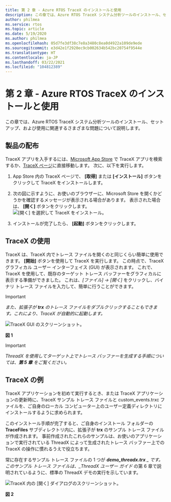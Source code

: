 ```yaml
---
title: 第 2 章 - Azure RTOS TraceX のインストールと使用
description: この章では、Azure RTOS TraceX システム分析ツールのインストール、セットアップ、および使用に関連するさまざまな問題について説明します。
author: philmea
ms.service: rtos
ms.topic: article
ms.date: 5/19/2020
ms.author: philmea
ms.openlocfilehash: 05d7fe3df38c7e8a3480c8ea0d4922a109de9ede
ms.sourcegitcommit: e3d42e1f2920ec9cb002634b542bc20754f9544e
ms.translationtype: HT
ms.contentlocale: ja-JP
ms.lasthandoff: 03/22/2021
ms.locfileid: "104812389"
---
```

# <a name="chapter-2---installation-and-use-of-azure-rtos-tracex"></a>第 2 章 - Azure RTOS TraceX のインストールと使用

この章では、Azure RTOS TraceX システム分析ツールのインストール、セットアップ、および使用に関連するさまざまな問題について説明します。 

## <a name="product-distribution"></a>製品の配布

TraceX アプリを入手するには、[Microsoft App Store](https://microsoft.com/store/apps) で TraceX アプリを検索するか、[TraceX ページ](https://www.microsoft.com/p/azure-rtos-tracex/9nf1lfd5xxg3?activetab=pivot:overviewtab)に直接移動します。 次に、以下を実行します。

1. App Store 内の TraceX ページで、 **[取得]** または **[インストール]** ボタンをクリックして TraceX をインストールします。

1. 次の図に示すように、お使いのブラウザーに、Microsoft Store を開くかどうかを確認するメッセージが表示される場合があります。 表示された場合は、 **[開く]** ボタンをクリックします。
![[開く] を選択して TraceX をインストール。](../guix/media/guix-studio/open-ms-store.png)

1. インストールが完了したら、 **[起動]** ボタンをクリックします。 

## <a name="using-tracex"></a>TraceX の使用

TraceX は、TraceX 内でトレース ファイルを開くのと同じくらい簡単に使用できます。 **[開始]** ボタンを使用して TraceX を実行します。 この時点で、TraceX グラフィカル ユーザー インターフェイス (GUI) が表示されます。 これで、TraceX を使用して、既存のターゲット トレース バッファーをグラフィカルに表示する準備ができました。 これは、*_[ファイル] -> [開く]_* をクリックし、バイナリ トレース ファイルを入力して、簡単に行うことができます。

>[!IMPORTANT]
>*また、拡張子が **trx** のトレース ファイルをダブルクリックすることもできます。これにより、TraceX が自動的に起動します。*

![TraceX GUI のスクリーンショット。](./media/user-guide/screen_shot_8.png)

**図 1**

>[!IMPORTANT]
>*ThreadX を使用してターゲット上でトレース バッファーを生成する手順については、**第 5 章** をご覧ください。*

## <a name="tracex-examples"></a>TraceX の例

TraceX アプリケーションを初めて実行するとき、または TraceX アプリケーションの更新時に、TraceX サンプル トレース ファイルと custom_events.trxc ファイルを、ご自身のローカル コンピューター上のユーザー定義ディレクトリにインストールするように求められます。

このインストール手順が完了すると、ご自身のインストール フォルダーの **TraceFiles** サブディレクトリ内に、拡張子が **trx** のサンプル トレース ファイルが作成されます。 事前作成されたこれらのサンプルは、お使いのアプリケーションで実行されている ThreadX によって生成されたトレース バッファー上での TraceX の操作に慣れるうえで役立ちます。

常に存在するサンプル トレース ファイルの 1 つが ***demo_threadx.trx** _ です。 このサンプル トレース ファイルは、_ThreadX ユーザー ガイド* の第 6 章で説明されているように、標準の ThreadX デモの実行を示しています。

![TraceX 内の [開く] ダイアログのスクリーンショット。](./media/user-guide/screen_shot_9.png)

**図 2**
